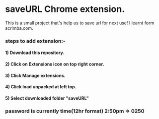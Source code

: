 # saveURL Chrome extension.

This is a small project that's help us to save url for next use!
I learnt form scrimba.com.

### steps to add extension:-
#### 1) Download this repository.
#### 2) Click on Extensions icon on top right corner.
#### 3) Click Manage extensions.
#### 4) Click load unpacked at left top.
#### 5) Select downloaded folder "saveURL"

### password is currently time(12hr format) 2:50pm => 0250
